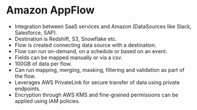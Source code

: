# Amazon AppFlow

- Integration between SaaS services and Amazon (DataSources like Slack, Salesforce, SAP).
- Destination is Redshift, S3, Snowflake etc.
- Flow is created connecting data source with a destination.
- Flow can run on-demand, on a schedule or based on an event.
- Fields can be mapped manually or via a csv.
- 100GB of data per flow.
- Can run mapping, merging, masking, filtering and validation as part of the flow.
- Leverages AWS PrivateLink for secure transfer of data using private endpoints.
- Encryption through AWS KMS and fine-grained permissions can be applied using IAM policies.
